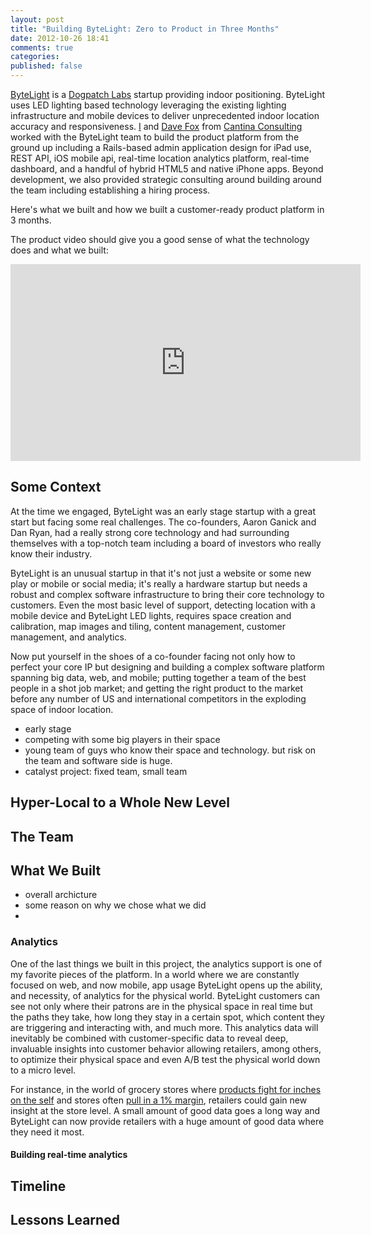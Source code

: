 ```yaml
---
layout: post
title: "Building ByteLight: Zero to Product in Three Months"
date: 2012-10-26 18:41
comments: true
categories: 
published: false
---
```


[ByteLight](http://www.bytelight.com) is a [Dogpatch Labs](http://dogpatchlabs.com) startup providing indoor positioning. ByteLight uses LED lighting based technology leveraging the existing lighting infrastructure and mobile devices to deliver unprecedented indoor location accuracy and responsiveness. [I](http://cantina.co/author/dadams/) and [Dave Fox](http://cantina.co/author/dave/) from [Cantina Consulting](http://cantina.co/) worked with the ByteLight team to build the product platform from the ground up including a Rails-based admin application design for iPad use, REST API, iOS mobile api, real-time location analytics platform, real-time dashboard, and a handful of hybrid HTML5 and native iPhone apps. Beyond development, we also provided strategic consulting around building around the team including establishing a hiring process.

Here's what we built and how we built a customer-ready product platform in 3 months.

<!-- more -->

The product video should give you a good sense of what the technology does and what we built:

<iframe width="560" height="315" src="http://www.youtube.com/embed/ej2Hi-m1MBI" frameborder="0" allowfullscreen></iframe>

## Some Context

At the time we engaged, ByteLight was an early stage startup with a great start but facing some real challenges. The co-founders, Aaron Ganick and Dan Ryan, had a really strong core technology and had surrounding themselves with a top-notch team including a board of investors who really know their industry.

ByteLight is an unusual startup in that it's not just a website or some new play or mobile or social media; it's really a hardware startup but needs a robust and complex software infrastructure to bring their core technology to customers. Even the most basic level of support, detecting location with a mobile device and ByteLight LED lights, requires space creation and calibration, map images and tiling, content management, customer management, and analytics.

Now put yourself in the shoes of a co-founder facing not only how to perfect your core IP but designing and building a complex software platform spanning big data, web, and mobile; putting together a team of the best people in a shot job market; and getting the right product to the market before any number of US and international competitors in the exploding space of indoor location.



* early stage
* competing with some big players in their space
* young team of guys who know their space and technology. but risk on the team and software side is huge.
* catalyst project: fixed team, small team

## Hyper-Local to a Whole New Level

## The Team


## What We Built

* overall archicture
* some reason on why we chose what we did
* 

### Analytics

One of the last things we built in this project, the analytics support is one of my favorite pieces of the platform. In a world where we are constantly focused on web, and now mobile, app usage ByteLight opens up the ability, and necessity, of analytics for the physical world. ByteLight customers can see not only where their patrons are in the physical space in real time but the paths they take, how long they stay in a certain spot, which content they are triggering and interacting with, and much more. This analytics data will inevitably be combined with customer-specific data to reveal deep, invaluable insights into customer behavior allowing retailers, among others, to optimize their physical space and even A/B test the physical world down to a micro level.

For instance, in the world of grocery stores where [products fight for inches on the self](http://www.forbes.com/forbes/2002/0415/130.html) and stores often [pull in a 1% margin](http://smallbusiness.chron.com/profit-margin-supermarket-22467.html), retailers could gain new insight at the store level. A small amount of good data goes a long way and ByteLight can now provide retailers with a huge amount of good data where they need it most.

#### Building real-time analytics



## Timeline

## Lessons Learned

